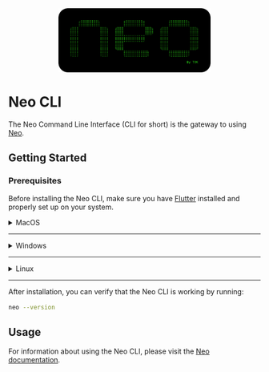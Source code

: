<!-- markdownlint-disable MD033 MD041 MD024-->

<div align="center">
    <img src="docs/images/neo_cli_logo.png" alt="Neo CLI Logo" height="128">
</div>

# Neo CLI

The Neo Command Line Interface (CLI for short) is the gateway to using [Neo](https://github.com/tvkcompany/neo/blob/production/README.md).

## Getting Started

### Prerequisites

Before installing the Neo CLI, make sure you have [Flutter](https://flutter.dev/docs/get-started/install) installed and properly set up on your system.

<details>

<summary>MacOS</summary>

### Installation

Install the Neo CLI using [Homebrew](https://brew.sh):

```bash
brew install tvkcompany/neo/neo
```

### Updating

When a new version is [released](https://github.com/tvkcompany/neo_cli/releases), you can update the Neo CLI using:

```bash
brew upgrade neo
```

> 💡 TIP: You can check if there is a new version available by running `brew outdated neo`.

### Uninstalling

```bash
brew uninstall neo
brew untap tvkcompany/neo
```

</details>

---

<details>

<summary>Windows</summary>

### Installation

Install the Neo CLI using [Scoop](https://scoop.sh):

```powershell
scoop bucket add neo https://github.com/tvkcompany/scoop-neo.git
scoop install neo
```

### Updating

When a new version is [released](https://github.com/tvkcompany/neo_cli/releases), you can update the Neo CLI using:

```powershell
scoop update neo
```

> 💡 TIP: You can check if there are any updates available by running `scoop status`.

### Uninstalling

```powershell
scoop uninstall neo
scoop bucket rm neo
```

</details>

---

<details>

<summary>Linux</summary>

### Installation

Install the Neo CLI using [Homebrew](https://brew.sh):

```bash
brew install tvkcompany/neo/neo
```

### Updating

When a new version is [released](https://github.com/tvkcompany/neo_cli/releases), you can update the Neo CLI using:

```bash
brew upgrade neo
```

> 💡 TIP: You can check if there is a new version available by running `brew outdated neo`.

### Uninstalling

```bash
brew uninstall neo
brew untap tvkcompany/neo
```

</details>

---

After installation, you can verify that the Neo CLI is working by running:

```bash
neo --version
```

## Usage

For information about using the Neo CLI, please visit the [Neo documentation](https://github.com/tvkcompany/neo/blob/production/docs/README.md).
